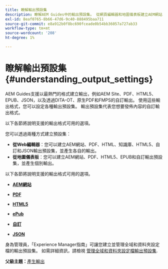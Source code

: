 ```yaml
---
title: 瞭解輸出預設集
description: 瞭解AEM Guides中的輸出預設集。 從網頁編輯器和地圖儀表板建立AEM網站、PDF、HTML5、EPUB、自訂和JSON格式的輸出預設集。
exl-id: 8eaf0765-8b66-47d6-9c40-888495baa711
source-git-commit: e8a912b0f8bc690fceade0b54bb36057a727ab33
workflow-type: tm+mt
source-wordcount: '208'
ht-degree: 1%

---
```


# 瞭解輸出預設集 {#understanding_output_settings}

AEM Guides支援以最熱門的格式建立輸出，例如AEM Site、PDF、HTML5、EPUB、JSON，以及透過DITA-OT、原生PDF和FMPS的自訂輸出。 使用這些輸出格式，您可以設定各種輸出預設集。 輸出預設集代表您想要發佈內容的自訂輸出格式。

以下各節將說明支援的輸出格式可用的選項。

您可以透過兩種方式建立預設集：

- **從Web編輯器**：您可以建立AEM網站、PDF、HTML、知識庫、HTML5、自訂和JSON輸出預設集，並產生各自的輸出。
- **從地圖儀表板**：您可以建立AEM網站、PDF、HTML5、EPUB和自訂輸出預設集，並產生個別輸出。

以下各節將說明支援的輸出格式可用的選項。

- **[AEM網站](generate-output-aem-site.md)**

- **[PDF](generate-output-pdf.md)**

- **[HTML5](generate-output-html5.md)**

- **[ePub](generate-output-epub.md)**

- **[自訂](generate-output-custom.md)**

- **[JSON](generate-output-json.md)**

身為管理員，「Experience Manager指南」可讓您建立並管理全域和資料夾設定檔的輸出預設集。 如需詳細資訊，請檢視 [管理全域和資料夾設定檔輸出預設集](./web-editor-manage-output-presets.md).

**父級主題：**[&#x200B;產生輸出](generate-output.md)
